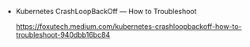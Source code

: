 * Kubernetes CrashLoopBackOff — How to Troubleshoot

  https://foxutech.medium.com/kubernetes-crashloopbackoff-how-to-troubleshoot-940dbb16bc84
  
